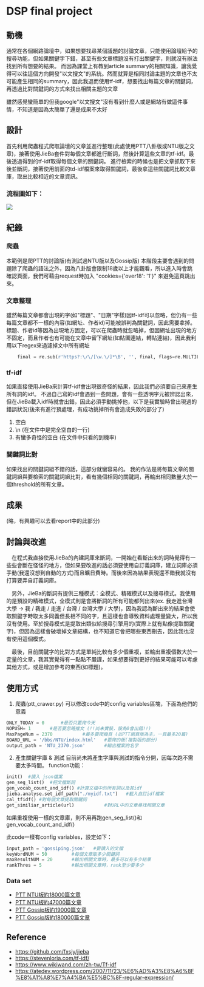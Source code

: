 # DSP final project


## 動機
通常在各個網路論壇中，如果想要找尋某個議題的討論文章，只能使用論壇給予的搜尋功能，但如果關鍵字下錯，甚至有些文章標題沒有打出關鍵字，則就沒有辦法找到所有想要的結果。
而因為課堂上有教到article summary的相關知識，讓我覺得可以往這個方向開發"以文搜文"的系統。然而就算是相同討論主題的文章也不太可能產生相同的summary，因此我退而使用tf-idf，想要找出每篇文章的關鍵詞，再透過比對關鍵詞的方式來找出相關主題的文章

雖然感覺蠻簡單的但我google"以文搜文"沒有看到什麼人或是網站有做這件事情，不知道是因為太簡單了還是成果不太好

## 設計
首先利用爬蟲程式爬取論壇的文章並進行整理(此處使用PTT八卦版或NTU版之文章)，接著使用JieBa套件對每個文章都進行斷詞，然後計算這些文章的tf-idf。最後透過得到的tf-idf取得每個文章的關鍵詞。
進行檢索的時候也是把文章抓取下來後並斷詞，接著使用前面的td-idf檔案來取得關鍵詞，最後拿這些關鍵詞比較文章庫，取出比較相近的文章資訊。

### 流程圖如下：
![](https://i.imgur.com/m4CTadn.png)


## 紀錄
### 爬蟲
本範例是爬PTT的討論版(有測試過NTU版以及Gossip版)
本階段主要會遇到的問題除了爬蟲的語法之外，因為八卦版會限制18歲以上才能觀看，所以進入時會跳確認頁面，我們可藉由request時加入 "cookies={'over18': '1'}" 來避免這頁跳出來。

### 文章整理
雖然每篇文章都會出現的字(如"標題"、"日期"字樣)因tf-idf可以忽略，但仍有一些每篇文章都不一樣的內容(如網址、作者id)可能被誤判為關鍵詞，因此需要拿掉。
標題、作者id等因為出現地方固定，可以在爬蟲時就忽略掉，但因網址出現的地方不固定，而且作者也有可能在文章中留下網址(如貼圖連結，轉貼連結)，因此我利用以下regex來過濾掉文中所有網址
```python
    final = re.sub(r'https?:\/\/[\w.\/]*\B', '', final, flags=re.MULTILINE)
```


### tf-idf
如果直接使用JieBa來計算tf-idf會出現很奇怪的結果，因此我們必須要自己來產生所有詞的idf。
不過自己寫的idf會遇到一些問題，會有一些透明字元被辨認出來，但在JieBa載入idf時就會出錯，因此必須手動挑掉他，以下是我實驗時曾出現過的錯誤狀況(後來有進行預處理，有成功挑掉所有會造成失敗的部分了)
  1. 空白
  2. \n (在文件中是完全空白的一行)
  3. 有蠻多奇怪的空白 (在文件中只看的到機率)

### 關鍵詞比對
如果找出的關鍵詞組不錯的話，這部分就蠻容易的。
我的作法是將每篇文章的關鍵詞組與要檢索的關鍵詞組比對，看有幾個相同的關鍵詞，再輸出相同數量大於一個threshold的所有文章。

## 成果
(略，有興趣可以去看report中的此部分)
## 討論與改進
　在程式我直接使用JieBa的內建詞庫來斷詞，一開始在看斷出來的詞時覺得有一些些會斷在怪怪的地方，但如果要改進的話必須要使用自訂義詞庫，建立詞庫必須手動(我還沒想到自動的方式)而且曠日費時。而後來因為結果表現還不錯我就沒有打算要弄自訂義詞庫。

　另外，JieBa的斷詞有提供三種模式：全模式、精確模式以及搜尋模式。我使用的是預設的精確模式，全模式則是會將斷詞的所有可能都列出來(ex. 我走進台灣大學 -> 我 / 我走 / 走進 / 台灣 / 台灣大學 / 大學)，因為我認為斷出來的結果會使取關鍵字時取太多同義但長相不同的字，且這樣也會導致資料處理量變大，所以我沒有使用。至於搜尋模式是提取出類似給搜尋引擎用的(實際上就有點像提取關鍵字)，但因為這樣會破壞掉文章結構，也不知道它會把哪些東西刪去，因此我也沒有使用這個模式。

　最後，目前關鍵字的比對方式是單純比較有多少個重複，並輸出重複個數大於一定量的文章，我其實覺得有一點點不嚴謹，如果想要得到更好的結果可能可以考慮其他方式，或是增加參考的東西(如標題)。

## 使用方式
1. 爬蟲(ptt_crawer.py)
可以修改code中的config variables區塊，下面為他們的意義
```python
ONLY_TODAY = 0		#是否只要爬今天
NOPUSH= 1		#是否要忽略推文 (!!尚未實裝，設為0會出錯!!)
MaxPageNum = 2370 			#最多要爬幾頁 (以PTT網頁版為主，一頁最多20篇)
BOARD_URL = '/bbs/NTU/index.html' 	#要爬的板(複製版的部分)
output_path = 'NTU_2370.json'		#輸出檔案的名字
```
2. 產生關鍵字庫 & 測試
目前尚未將產生字庫與測試的指令分開，因每次跑不需要太多時間。
function功能：
```python
init()	#讀入 json檔案
gen_seg_list()	#把文檔斷詞
gen_vocab_count_and_idf() #計算文檔中的所有詞以及其idf
jieba.analyse.set_idf_path("./myidf.txt")	#載入自訂idf檔案       
cal_tfidf() #對每個文章提取關鍵詞
get_similiar_article(url)			#對URL中的文章尋找相關文章
```
如果重複使用一樣的文章庫，則不用再跑gen_seg_list()和gen_vocab_count_and_idf()

此code一樣有config variables，設定如下：
```python
input_path = 'gossiping.json'	#要讀入的文檔
keyWordNUM = 50			#每個文章取多少關鍵詞
maxResultNUM = 20		#輸出相關文章時，最多可以有多少結果
rankThres = 5			#輸出相關文章時，rank至少要多少
```
### Data set
- [PTT NTU板約18000篇文章](https://drive.google.com/drive/folders/1xHPEqWP3_WONVXe20CA7CSibQ_PWhXxo?usp=sharing)
- [PTT NTU板約47000篇文章](https://drive.google.com/drive/folders/135SzvoRDF2bva9gmd4iITBeFKKMgqnB0?usp=sharing)
- [PTT Gossip板約19000篇文章](https://drive.google.com/drive/folders/1G4DpHrtVvafY-FTMnXfRKaAiyeZsDmzq?usp=sharing)
- [PTT Gossip版約180000篇文章](https://drive.google.com/drive/folders/1DiAwSjRNBtbsXxyaxQHSy2CM0Rqknnya?usp=sharing)


## Reference
- https://github.com/fxsjy/jieba
- https://stevenloria.com/tf-idf/
- https://www.wikiwand.com/zh-tw/Tf-idf
- https://atedev.wordpress.com/2007/11/23/%E6%AD%A3%E8%A6%8F%E8%A1%A8%E7%A4%BA%E5%BC%8F-regular-expression/
